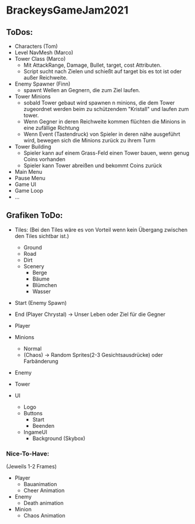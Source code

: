 # BrackeysGameJam2021


## ToDos:
- Characters (Tom)
- Level NavMesh (Marco)
- Tower Class (Marco)
  - Mit AttackRange, Damage, Bullet, target, cost Attributen.
  - Script sucht nach Zielen und schießt auf target bis es tot ist oder außer Reichweite.
- Enemy Spawner (Finn)
  - spawnt Wellen an Gegnern, die zum Ziel laufen.    
- Tower Minions
  - sobald Tower gebaut wird spawnen n minions, die dem Tower zugeordnet werden beim zu schützendem "Kristall" und laufen zum tower.
  - Wenn Gegner in deren Reichweite kommen flüchten die Minions in eine zufällige Richtung
  - Wenn Event (Tastendruck) von Spieler in deren nähe ausgeführt wird, bewegen sich die Minions zurück zu ihrem Turm
- Tower Building
  - Spieler kann auf einem Grass-Feld einen Tower bauen, wenn genug Coins vorhanden
  - Spieler kann Tower abreißen und bekommt Coins zurück  
- Main Menu
- Pause Menu
- Game UI
- Game Loop
- ...

## Grafiken ToDo:
* Tiles: (Bei den Tiles wäre es von Vorteil wenn kein Übergang zwischen den Tiles sichtbar ist.)
  * Ground
  * Road
  * Dirt
  * Scenery
    * Berge
    * Bäume
    * Blümchen
    * Wasser
* Start (Enemy Spawn)
* End    (Player Chrystal) -> Unser Leben oder Ziel für die Gegner
* Player
* Minions
  * Normal
  * (Chaos) -> Random Sprites(2-3 Gesichtsausdrücke) oder Farbänderung
* Enemy
* Tower

* UI
  * Logo
  * Buttons
    * Start
    * Beenden
  * IngameUI
    * Background (Skybox)

### Nice-To-Have:
(Jeweils 1-2 Frames)
* Player
  * Bauanimation
  * Cheer Animation
* Enemy
  * Death animation
* Minion
  * Chaos Animation
